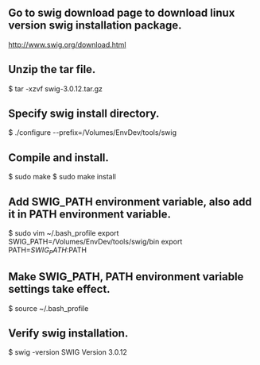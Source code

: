 
## Go to swig download page to download linux version swig installation package.
http://www.swig.org/download.html

## Unzip the tar file.
$ tar -xzvf swig-3.0.12.tar.gz

## Specify swig install directory.
$ ./configure --prefix=/Volumes/EnvDev/tools/swig

## Compile and install.
$ sudo make
$ sudo make install

## Add SWIG_PATH environment variable, also add it in PATH environment variable.
$ sudo vim ~/.bash_profile
export SWIG_PATH=/Volumes/EnvDev/tools/swig/bin
export PATH=$SWIG_PATH:$PATH

## Make SWIG_PATH, PATH environment variable settings take effect.
$ source ~/.bash_profile

## Verify swig installation.
$ swig -version
SWIG Version 3.0.12